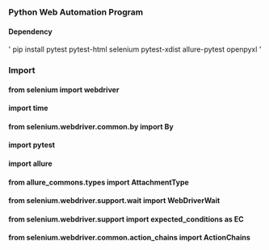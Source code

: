 ### Python Web Automation Program
#### Dependency
'
pip install pytest pytest-html selenium pytest-xdist allure-pytest openpyxl
'



### Import

#### from selenium import webdriver
#### import time
#### from selenium.webdriver.common.by import By
#### import pytest
#### import allure
#### from allure_commons.types import AttachmentType
#### from selenium.webdriver.support.wait import WebDriverWait
#### from selenium.webdriver.support import expected_conditions as EC
#### from selenium.webdriver.common.action_chains import ActionChains

